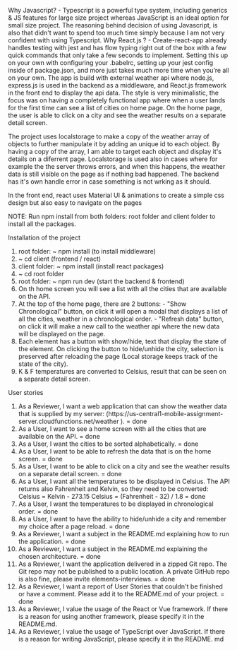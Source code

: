 Why Javascript? - Typescript is a powerful type system, including generics & JS features for large size project whereas JavaScript is an ideal option for small size project. The reasoning behind decision of using Javascript, is also that didn't want to spend too much time simply because I am not very confident with using Typescript.
Why React.js ? - Create-react-app already handles testing with jest and has flow typing right out of the box with a few quick commands that only take a few seconds to implement. Setting this up on your own with configuring your .babelrc, setting up your jest config inside of package.json, and more just takes much more time when you’re all on your own.
The app is build with external weather api where node.js, express.js is used in the backend as a middleware, and React.js framework in the front end to display the api data. The style is very minimalistic, the focus was on having a completely functional app where when a user lands for the first time can see a list of cities on home page. On the home page, the user is able to click on a city and see the weather results on a separate detail screen.

The project uses localstorage to make a copy of the weather array of objects to further manipulate it by adding an unique id to each object. By having a copy of the array, I am able to target each object and display it's details on a diferrent page. Localstorage is used also in cases where for example the the server throws errors, and when this happens, the weather data is still visible on the page as if nothing bad happened.
The backend has it's own handle error in case something is not wrking as it should.

In the front end, react uses Material UI & animations to create a simple css design but also easy to navigate on the pages

NOTE: Run npm install from both folders: root folder and client folder to install all the packages.

 Installation of the project
1. root folder: ~ npm install (to install middleware) 
2. ~ cd client (frontend / react)
3. client folder: ~ npm install (install react packages)
4. ~ cd root folder
5. root folder: ~ npm run dev (start the backend & frontend)
6. On th home screen you will see a list with all the cities that are available on the API.
7. At the top of the home page, there are 2 buttons: 
                                                    - "Show Chronological" button, on click it will open a modal that displays a list of all the cities, weather in a chronological order.
                                                    - "Refresh data" button, on click it will make a new call to the weather api where the new data will be displayed on the page.
8.  Each element has a button with show/hide, text that display the state of the element. On clicking the button to hide/unhide the city, selection is preserved after reloading the page (Local storage keeps track of the state of the city).
9. K & F temperatures are converted to Celsius, result that can be seen on a separate detail screen.


User stories
1. As a Reviewer, I want a web application that can show the weather data that is supplied by my server: (https://us-central1-mobile-assignment-
server.cloudfunctions.net/weather ). = done
2. As a User, I want to see a home screen with all the cities that are available on the API. = done
3. As a User, I want the cities to be sorted alphabetically. = done
4. As a User, I want to be able to refresh the data that is on the home screen. = done
5. As a User, I want to be able to click on a city and see the weather results on a separate detail screen. = done
6. As a User, I want all the temperatures to be displayed in Celsius. The API returns also Fahrenheit and Kelvin, so they need to be converted:
Celsius = Kelvin - 273.15
Celsius = (Fahrenheit - 32) / 1.8 = done
7. As a User, I want the temperatures to be displayed in chronological order. = done
8. As a User, I want to have the ability to hide/unhide a city and remember my choice after a page reload. = done
9. As a Reviewer, I want a subject in the README.md explaining how to run the application. = done
10. As a Reviewer, I want a subject in the README.md explaining the chosen architecture. = done
11. As a Reviewer, I want the application delivered in a zipped Git repo. The Git repo may not be published to a public location. A private GitHub repo is also fine, please invite elements-interviews. = done
12. As a Reviewer, I want a report of User Stories that couldn't be finished or have a comment. Please add it to the README.md of your project. = done
13. As a Reviewer, I value the usage of the React or Vue framework. If there is a reason for using another framework, please specify it in the
README.md.
14. As a Reviewer, I value the usage of TypeScript over JavaScript. If there is a reason for writing JavaScript, please specify it in the README.
md

